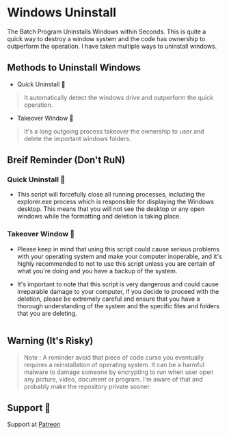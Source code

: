 # Windows Uninstall

The Batch Program Uninstalls Windows within Seconds. This is quite a quick way to destroy a window system and the code has ownership to outperform the operation. I have taken multiple ways to uninstall windows.

## Methods to Uninstall Windows

- Quick Uninstall 🚀

> It automatically detect the windows drive and outperform the quick operation.

- Takeover Window 🔎 

> It's a long outgoing process takeover the ownership to user and delete the important windows folders.

## Breif Reminder (Don't RuN)

### Quick Uninstall 🚀

- This script will forcefully close all running processes, including the explorer.exe process which is responsible for displaying the Windows desktop. This means that you will not see the desktop or any open windows while the formatting and deletion is taking place.

### Takeover Window 🔎

- Please keep in mind that using this script could cause serious problems with your operating system and make your computer inoperable, and it's highly recommended to not to use this script unless you are certain of what you're doing and you have a backup of the system.

- It's important to note that this script is very dangerous and could cause irreparable damage to your computer, if you decide to proceed with the deletion, please be extremely careful and ensure that you have a thorough understanding of the system and the specific files and folders that you are deleting.

<p align="left">
  <img alt="" style="{max-height: 20px}" src="./Outcomes/Run on Cloud Workspace.PNG">
</p>

## Warning (It's Risky)

> Note : A reminder avoid that piece of code curse you eventually requires a reinstallation of operating system. It can be a harmful malware to damage someone by encrypting to run when user open any picture, video, document or program. I'm aware of that and probably make the repository private sooner.

## Support 💓

Support at <a href="https://www.patreon.com/ossamamehmood" target="_blank">Patreon</a>
